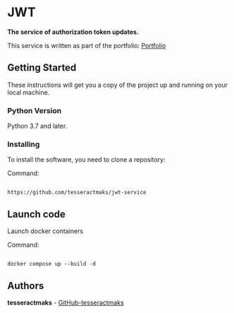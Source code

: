 # JWT

**The service of authorization token updates.**

This service is written as part of the portfolio: [Portfolio](https://portfolio.tesseractmaks.tech/)


## Getting Started

These instructions will get you a copy of the project up and running on your local machine.

### Python Version

Python 3.7 and later.

### Installing

To install the software, you need to clone a repository:

Command:

```

https://github.com/tesseractmaks/jwt-service

```
## Launch code

Launch docker containers

Command:
```

docker compose up --build -d

```

## Authors

**tesseractmaks**  - [GitHub-tesseractmaks](https://github.com/tesseractmaks/)
